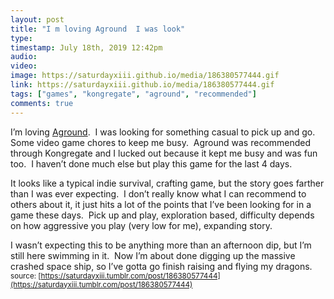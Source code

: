 ```yaml
---
layout: post
title: "I m loving Aground  I was look"
type: 
timestamp: July 18th, 2019 12:42pm
audio: 
video: 
image: https://saturdayxiii.github.io/media/186380577444.gif
link: https://saturdayxiii.github.io/media/186380577444.gif
tags: ["games", "kongregate", "aground", "recommended"]
comments: true
---
```

I’m loving [Aground](https://www.kongregate.com/games/terra0nova/aground).  I was looking for something casual to pick up and go.  Some video game chores to keep me busy.  Aground was recommended through Kongregate and I lucked out because it kept me busy and was fun too.  I haven’t done much else but play this game for the last 4 days.

It looks like a typical indie survival, crafting game, but the story goes farther than I was ever expecting.  I don’t really know what I can recommend to others about it, it just hits a lot of the points that I’ve been looking for in a game these days.  Pick up and play, exploration based, difficulty depends on how aggressive you play (very low for me), expanding story.

I wasn’t expecting this to be anything more than an afternoon dip, but I’m still here swimming in it.  Now I’m about done digging up the massive crashed space ship, so I’ve gotta go finish raising and flying my dragons.
<small>source: [https://saturdayxiii.tumblr.com/post/186380577444](https://saturdayxiii.tumblr.com/post/186380577444)</small>
